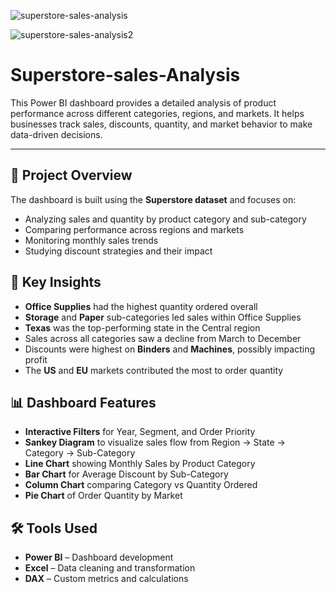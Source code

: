 ![superstore-sales-analysis](https://github.com/user-attachments/assets/c05a48bb-dff0-4805-8a87-8b87924606de)

![superstore-sales-analysis2](https://github.com/user-attachments/assets/758f7280-416f-49ab-8f33-2ae1890e35ff)

# Superstore-sales-Analysis

This Power BI dashboard provides a detailed analysis of product performance across different categories, regions, and markets. It helps businesses track sales, discounts, quantity, and market behavior to make data-driven decisions.

---

## 📌 Project Overview

The dashboard is built using the **Superstore dataset** and focuses on:

- Analyzing sales and quantity by product category and sub-category
- Comparing performance across regions and markets
- Monitoring monthly sales trends
- Studying discount strategies and their impact

## 🧠 Key Insights

- **Office Supplies** had the highest quantity ordered overall
- **Storage** and **Paper** sub-categories led sales within Office Supplies
- **Texas** was the top-performing state in the Central region
- Sales across all categories saw a decline from March to December
- Discounts were highest on **Binders** and **Machines**, possibly impacting profit
- The **US** and **EU** markets contributed the most to order quantity

## 📊 Dashboard Features

- **Interactive Filters** for Year, Segment, and Order Priority
- **Sankey Diagram** to visualize sales flow from Region → State → Category → Sub-Category
- **Line Chart** showing Monthly Sales by Product Category
- **Bar Chart** for Average Discount by Sub-Category
- **Column Chart** comparing Category vs Quantity Ordered
- **Pie Chart** of Order Quantity by Market

## 🛠 Tools Used

- **Power BI** – Dashboard development
- **Excel** – Data cleaning and transformation
- **DAX** – Custom metrics and calculations
